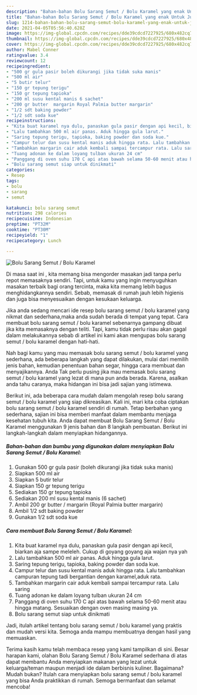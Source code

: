 ```yaml
---
description: "Bahan-bahan Bolu Sarang Semut / Bolu Karamel yang enak Untuk Jualan"
title: "Bahan-bahan Bolu Sarang Semut / Bolu Karamel yang enak Untuk Jualan"
slug: 1214-bahan-bahan-bolu-sarang-semut-bolu-karamel-yang-enak-untuk-jualan
date: 2021-04-05T05:56:40.628Z
image: https://img-global.cpcdn.com/recipes/dde39cdcd7227925/680x482cq70/bolu-sarang-semut-bolu-karamel-foto-resep-utama.jpg
thumbnail: https://img-global.cpcdn.com/recipes/dde39cdcd7227925/680x482cq70/bolu-sarang-semut-bolu-karamel-foto-resep-utama.jpg
cover: https://img-global.cpcdn.com/recipes/dde39cdcd7227925/680x482cq70/bolu-sarang-semut-bolu-karamel-foto-resep-utama.jpg
author: Mabel Conner
ratingvalue: 3.4
reviewcount: 12
recipeingredient:
- "500 gr gula pasir boleh dikurangi jika tidak suka manis"
- "500 ml air"
- "5 butir telur"
- "150 gr tepung terigu"
- "150 gr tepung tapioka"
- "200 ml susu kental manis 6 sachet"
- "200 gr butter  margarin Royal Palmia butter margarin"
- "1/2 sdt baking powder"
- "1/2 sdt soda kue"
recipeinstructions:
- "Kita buat karamel nya dulu, panaskan gula pasir dengan api kecil, biarkan aja sampe meleleh. Cukup di goyang goyang aja wajan nya yah"
- "Lalu tambahkan 500 ml air panas. Aduk hingga gula larut."
- "Saring tepung terigu, tapioka, baking powder dan soda kue."
- "Campur telur dan susu kental manis aduk hingga rata. Lalu tambahkan campuran tepung tadi bergantian dengan karamel,aduk rata."
- "Tambahkan margarin cair aduk kembali sampai tercampur rata. Lalu saring"
- "Tuang adonan ke dalam loyang tulban ukuran 24 cm"
- "Panggang di oven suhu 170 C api atas bawah selama 50-60 menit atau hingga matang. Sesuaikan dengan oven masing masing ya."
- "Bolu sarang semut siap untuk dinikmati"
categories:
- Resep
tags:
- bolu
- sarang
- semut

katakunci: bolu sarang semut 
nutrition: 298 calories
recipecuisine: Indonesian
preptime: "PT32M"
cooktime: "PT30M"
recipeyield: "1"
recipecategory: Lunch

---
```



![Bolu Sarang Semut / Bolu Karamel](https://img-global.cpcdn.com/recipes/dde39cdcd7227925/680x482cq70/bolu-sarang-semut-bolu-karamel-foto-resep-utama.jpg)

Di masa  saat ini , kita memang bisa mengorder masakan jadi tanpa perlu repot memasaknya sendiri. Tapi, untuk kamu yang ingin menyuguhkan masakan terbaik bagi orang tercinta, maka kita memang lebih bagus menghidangkannya sendiri. Sebab, memasak di rumah jauh lebih higienis dan juga bisa menyesuaikan dengan kesukaan keluarga.

Jika anda sedang mencari ide resep bolu sarang semut / bolu karamel yang nikmat dan sederhana,maka anda sudah berada di tempat yang tepat. Cara membuat bolu sarang semut / bolu karamel  sebenarnya gampang dibuat jika kita memasaknya dengan teliti. Tapi, kamu tidak perlu risau akan gagal dalam melakukannya 
sebab di artikel ini kami akan mengupas bolu sarang semut / bolu karamel dengan hati-hati.  



Nah bagi kamu yang mau memasak bolu sarang semut / bolu karamel yang sederhana, ada beberapa langkah yang dapat dilakukan, mulai dari memilih jenis bahan, kemudian penentuan bahan segar, hingga cara membuat dan menyajikannya. Anda Tak perlu pusing jika mau memasak bolu sarang semut / bolu karamel yang lezat di mana pun anda berada. Karena, asalkan anda  tahu caranya, maka hidangan ini bisa jadi sajian yang istimewa.

Berikut ini, ada beberapa cara mudah dalam mengolah resep bolu sarang semut / bolu karamel yang siap dikreasikan. Kali ini, mari kita coba ciptakan bolu sarang semut / bolu karamel sendiri di rumah. Tetap berbahan yang sederhana, sajian ini bisa memberi manfaat dalam membantu menjaga kesehatan tubuh kita. Anda dapat membuat Bolu Sarang Semut / Bolu Karamel menggunakan 9 jenis bahan dan 8 langkah pembuatan. Berikut ini langkah-langkah dalam menyiapkan hidangannya.

<!--inarticleads1-->

##### Bahan-bahan dan bumbu yang digunakan dalam menyiapkan Bolu Sarang Semut / Bolu Karamel:

1. Gunakan 500 gr gula pasir (boleh dikurangi jika tidak suka manis)
1. Siapkan 500 ml air
1. Siapkan 5 butir telur
1. Siapkan 150 gr tepung terigu
1. Sediakan 150 gr tepung tapioka
1. Sediakan 200 ml susu kental manis (6 sachet)
1. Ambil 200 gr butter / margarin (Royal Palmia butter margarin)
1. Ambil 1/2 sdt baking powder
1. Gunakan 1/2 sdt soda kue




<!--inarticleads2-->

##### Cara membuat Bolu Sarang Semut / Bolu Karamel:

1. Kita buat karamel nya dulu, panaskan gula pasir dengan api kecil, biarkan aja sampe meleleh. Cukup di goyang goyang aja wajan nya yah
1. Lalu tambahkan 500 ml air panas. Aduk hingga gula larut.
1. Saring tepung terigu, tapioka, baking powder dan soda kue.
1. Campur telur dan susu kental manis aduk hingga rata. Lalu tambahkan campuran tepung tadi bergantian dengan karamel,aduk rata.
1. Tambahkan margarin cair aduk kembali sampai tercampur rata. Lalu saring
1. Tuang adonan ke dalam loyang tulban ukuran 24 cm
1. Panggang di oven suhu 170 C api atas bawah selama 50-60 menit atau hingga matang. Sesuaikan dengan oven masing masing ya.
1. Bolu sarang semut siap untuk dinikmati




Jadi, itulah artikel tentang  bolu sarang semut / bolu karamel  yang praktis dan mudah versi kita. Semoga anda mampu membuatnya dengan hasil yang memuaskan. 

Terima kasih kamu telah membaca resep yang kami tampilkan di sini. Besar harapan kami, olahan  Bolu Sarang Semut / Bolu Karamel sederhana di atas dapat membantu Anda menyiapkan makanan yang lezat untuk keluarga/teman maupun menjadi ide dalam berbisnis kuliner. Bagaimana? Mudah bukan? Itulah cara menyiapkan bolu sarang semut / bolu karamel yang bisa Anda praktikkan di rumah. Semoga bermanfaat dan selamat mencoba!

